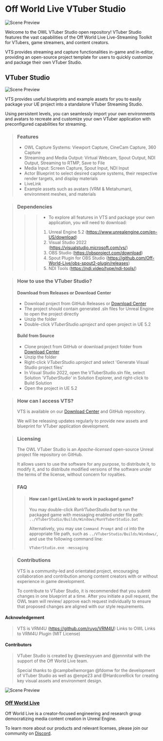 # Off World Live VTuber Studio

![Scene Preview](./ReadMe/VTS.gif)

Welcome to the OWL VTuber Studio open repository! 
VTuber Studio features the vast capabilities of the Off World Live Live-Streaming Toolkit for VTubers, game streamers, and content creators. 

VTS provides streaming and capture functionalities in-game and in-editor, providing an open-source project template for users to quickly customize and package their own VTuber Studio. 


## VTuber Studio 
![Scene Preview](./ReadMe/Scene.png)

  VTS provides useful blueprints and example assets for you to easily package your UE project into a standalone VTuber Streaming Studio. 
  
  Using persistent levels, you can seamlessly import your own environments and avatars to recreate and customize your own VTuber application with preconfigured capabilities for streaming. 

> ### Features
  > - OWL Capture Systems: Viewport Capture, CineCam Capture, 360 Capture 
  > - Streaming and Media Output: Virtual Webcam, Spout Output, NDI Output, Streaming to RTMP, Save to File
  > - Media Input: Screen Capture, Spout Input, NDI Input
  > - Actor Blueprint to select desired capture systems, their respective render targets, and display materials
  > - LiveLink 
  > - Example assets such as avatars (VRM & Metahuman), environment meshes, and materials

> ### Dependencies
>>> - To explore all features in VTS and package your own application, you will need to download:
>>> 1. Unreal Engine 5.2 (https://www.unrealengine.com/en-US/download)
>>> 1. Visual Studio 2022 (https://visualstudio.microsoft.com/vs/)
>>> 1. OBS Studio (https://obsproject.com/download)
>>> 1. Spout Plugin for OBS Studio (https://github.com/Off-World-Live/obs-spout2-plugin/releases)
>>> 1. NDI Tools (https://ndi.video/type/ndi-tools/)

> ### How to use the VTuber Studio?
>  #### Download from Releases or Download Center
> - Download project from GitHub Releases or [Download Center](https://offworld.live/resources/download-center)
> - The project should contain generated .sln files for Unreal Engine to open the project directly
> - Unzip the folder
> - Double-click *VTuberStudio.uproject* and open project in UE 5.2
> 
> #### Build from Source
> - Clone project from GitHub or download project folder from [Download Center](https://offworld.live/resources/download-center)
> - Unzip the folder
> - Right-click *VTuberStudio.uproject* and select 'Generate Visual Studio project files'
> - In Visual Studio 2022, open the VTuberStudio.sln file, select Solution *'VTuberStudio'* in Solution Explorer, and right-click to Build Solution
> - Open the project in UE 5.2

> ### How can I access VTS? 
> VTS is available on our [Download Center](https://offworld.live/resources/download-center) and GitHub repository.
> 
> We will be releasing updates regularly to provide new assets and blueprint for VTuber application development.


> ### Licensing
> The OWL VTuber Studio is an *Apache-licensed* open-source Unreal project file repository on GitHub.
> 
>  It allows users to use the software for any purpose, to distribute it, to modify it, and to distribute modified versions of the software under the terms of the license, without concern for royalties.

> ### FAQ
>>#### How can I get LiveLink to work in packaged game?
>> You may double-click *RunVTuberStudio.bat* to run the packaged game with messaging enabled under file path:  `../VTuberStudio/Builds/Windows/RunVTuberStudio.bat` 
>>
>> Alternatively, you may use `Command Prompt` and `cd` into the appropriate file path, such as `../VTuberStudio/Builds/Windows/`, and use the following command line:
>> 
>>```
>> VTuberStudio.exe -messaging
>>```

> ### Contributions
> VTS is a community-led and orientated project, encouraging collaboration and contribution among content creators with or without experience in game development.
>
> To contribute to VTuber Studio, it is recommended that you submit changes in one blueprint at a time. 
> After you initiate a pull request, the OWL team will review/ approve each request individually to ensure that proposed changes are aligned with our style requirements.


#### Acknowledgement
>VTS is 
>VRM4U (https://github.com/ruyo/VRM4U)
Links to OWL
Links to VRM4U Plugin (MIT License)

#### Contributors
>VTuber Studio is created by @wesleyyuen and @jennnital with the support of the Off World Live team.
>
>Special thanks to @campbellwmorgan @fdomw for the development of VTuber Studio as well as @enpe23 and @HardcoreRick for creating key visual assets and environment design.


>
>

![Scene Preview](./ReadMe/OWLLogo.png)
### [Off World Live](https://offworld.live/)

Off World Live is a creator-focused engineering and research group democratizing media content creation in Unreal Engine. 

To learn more about our products and relevant licenses, please join our community on [Discord](https://discord.gg/EqR7FYjqPs). 



